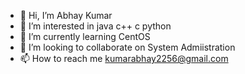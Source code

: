 - 👋 Hi, I’m Abhay Kumar
- 👀 I’m interested in java c++ c python 
- 🌱 I’m currently learning CentOS
- 💞️ I’m looking to collaborate on System Admiistration
- 📫 How to reach me kumarabhay2256@gmail.com

<!---
kumar2122/kumar2122 is a ✨ special ✨ repository because its `README.md` (this file) appears on your GitHub profile.
You can click the Preview link to take a look at your changes.
--->
